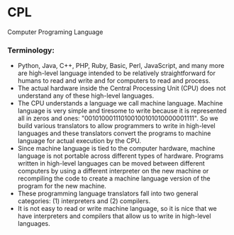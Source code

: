 # CPL
Computer Programing Language

### Terminology:
- Python, Java, C++, PHP, Ruby, Basic, Perl, JavaScript, and many more are high-level language intended to be relatively straightforward for humans to read and write and for computers to read and process.
- The actual hardware inside the Central Processing Unit (CPU) does not understand any of these high-level languages.
- The CPU understands a language we call machine language. Machine language is very simple and tiresome to write because it is represented all in zeros and ones: "001010001110100100101010000001111". So we build various translators to allow programmers to write in high-level languages and these translators convert the programs to machine language for actual execution by the CPU.
- Since machine language is tied to the computer hardware, machine language is not portable across different types of hardware. Programs written in high-level languages can be moved between different computers by using a different interpreter on the new machine or recompiling the code to create a machine language version of the program for the new machine.
- These programming language translators fall into two general categories: (1) interpreters and (2) compilers.
- It is not easy to read or write machine language, so it is nice that we have interpreters and compilers that allow us to write in high-level languages.


